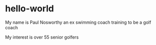 # hello-world

My name is Paul Nosworthy an ex swimming coach training to be a golf coach

My interest is over 55 senior golfers
